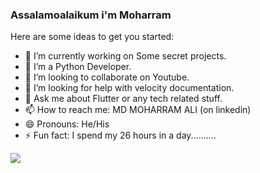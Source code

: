 ### Assalamoalaikum i'm Moharram

Here are some ideas to get you started:

- 🔭 I’m currently working on Some secret projects.
- 🌱 I’m a Python Developer.
- 👯 I’m looking to collaborate on Youtube.
- 🤔 I’m looking for help with velocity documentation.
- 💬 Ask me about Flutter or any tech related stuff.
- 📫 How to reach me: MD MOHARRAM ALI (on linkedin)
- 😄 Pronouns: He/His
- ⚡ Fun fact: I spend my 26 hours in a day..........


<img src="https://github-readme-stats.vercel.app/api?username=jinx-programmer&&show_icons=true&title_color=ffffff&icon_color=bb2acf&text_color=daf7dc&bg_color=191919">

